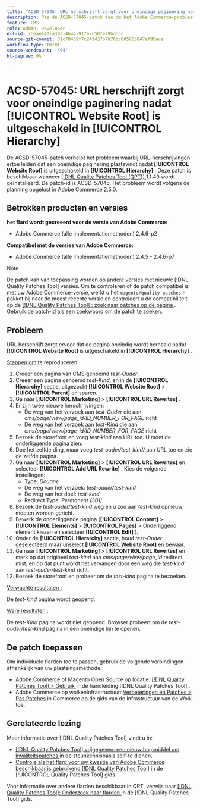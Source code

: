 ```yaml
---
title: 'ACSD-57045: URL herschrijft zorgt voor oneindige paginering nadat [!UICONTROL Website Root] is uitgeschakeld in [!UICONTROL Hierarchy]'
description: Pas de ACSD-57045-patch toe om het Adobe Commerce-probleem op te lossen, waarbij URL-herschrijvingen ertoe leiden dat een oneindige paginarand wordt herhaald nadat [!UICONTROL Website Root] is uitgeschakeld in [!UICONTROL Hierarchy] .
feature: CMS
role: Admin, Developer
exl-id: 7beaee40-a392-4644-917e-c507e79bddcc
source-git-commit: 81c78439f7c243437b7b76dc80560c847af95ace
workflow-type: tm+mt
source-wordcount: '494'
ht-degree: 0%

---
```


# ACSD-57045: URL herschrijft zorgt voor oneindige paginering nadat [!UICONTROL Website Root] is uitgeschakeld in [!UICONTROL Hierarchy]

De ACSD-57045-patch verhelpt het probleem waarbij URL-herschrijvingen ertoe leiden dat een oneindige paginering plaatsvindt nadat **[!UICONTROL Website Root]** is uitgeschakeld in **[!UICONTROL Hierarchy]** . Deze patch is beschikbaar wanneer [[!DNL Quality Patches Tool (QPT)] ](https://experienceleague.adobe.com/en/docs/commerce-knowledge-base/kb/announcements/commerce-announcements/magento-quality-patches-released-new-tool-to-self-serve-quality-patches) 1.1.49 wordt geïnstalleerd. De patch-id is ACSD-57045. Het probleem wordt volgens de planning opgelost in Adobe Commerce 2.5.0.

## Betrokken producten en versies

**het flard wordt gecreeerd voor de versie van Adobe Commerce:**

* Adobe Commerce (alle implementatiemethoden) 2.4.6-p2

**Compatibel met de versies van Adobe Commerce:**

* Adobe Commerce (alle implementatiemethoden) 2.4.5 - 2.4.6-p7

>[!NOTE]
>
>De patch kan van toepassing worden op andere versies met nieuwe [!DNL Quality Patches Tool] versies. Om te controleren of de patch compatibel is met uw Adobe Commerce-versie, werkt u het `magento/quality-patches` -pakket bij naar de meest recente versie en controleert u de compatibiliteit op de [[!DNL Quality Patches Tool] : zoek naar patches op de pagina ](https://experienceleague.adobe.com/tools/commerce-quality-patches/index.html) . Gebruik de patch-id als een zoekwoord om de patch te zoeken.

## Probleem

URL herschrijft zorgt ervoor dat de pagina oneindig wordt herhaald nadat **[!UICONTROL Website Root]** is uitgeschakeld in **[!UICONTROL Hierarchy]** .

<u> Stappen om </u> te reproduceren:

1. Creeer een pagina van CMS genoemd *test-Ouder*.
1. Creeer een pagina genoemd *test-Kind*, en in de **[!UICONTROL Hierarchy]** sectie, uitgezocht **[!UICONTROL Website Root]** > **[!UICONTROL Parent]** en sparen.
1. Ga naar **[!UICONTROL Marketing]** > **[!UICONTROL URL Rewrites]** .
1. Er zijn twee nieuwe herschrijvingen:
   * De weg van het verzoek aan *test-Ouder* die aan *cms/page/view/page_id/ID_NUMBER_FOR_PAGE* richt
   * De weg van het verzoek aan *test-Kind* die aan *cms/page/view/page_id/ID_NUMBER_FOR_PAGE* richt
1. Bezoek de storefront en voeg *test-kind* aan URL toe. U moet de onderliggende pagina zien.
1. Doe het zelfde ding, maar voeg *test-ouder/test-kind/* aan URL toe en zie de zelfde pagina.
1. Ga naar **[!UICONTROL Marketing]** > **[!UICONTROL URL Rewrites]** en selecteer **[!UICONTROL Add URL Rewrite]** . Kies de volgende instellingen:
   * Type: *Douane*
   * De weg van het verzoek: *test-ouder/test-kind*
   * De weg van het doel: *test-kind*
   * Redirect Type: *Permanent (301)*
1. Bezoek de *test-ouder/test-kind* weg en u zou aan *test-kind* opnieuw moeten worden gericht.
1. Bewerk de onderliggende pagina (**[!UICONTROL Content]** > **[!UICONTROL Elements]** > **[!UICONTROL Pages]** > Onderliggend element kiezen en selecteer **[!UICONTROL Edit]** ).
1. Onder de **[!UICONTROL Hierarchy]** sectie, houd *test-Ouder* geselecteerd maar unselect **[!UICONTROL Website Root]** en bewaar.
1. Ga naar **[!UICONTROL Marketing]** > **[!UICONTROL URL Rewrites]** en merk op dat origineel *test-kind* aan *cms/page/view/page_id* redirect mist, en op dat punt wordt het vervangen door een weg die *test-kind* aan *test-ouder/test-kind* richt.
1. Bezoek de storefront en probeer om de *test-kind* pagina te bezoeken.

<u> Verwachte resultaten </u>:

De *test-kind* pagina wordt geopend.

<u> Ware resultaten </u>:

De *test-Kind* pagina wordt niet geopend. Browser probeert om de *test-ouder/test-kind* pagina in een oneindige lijn te openen.

## De patch toepassen

Om individuele flarden toe te passen, gebruik de volgende verbindingen afhankelijk van uw plaatsingsmethode:

* Adobe Commerce of Magento Open Source op locatie: [[!DNL Quality Patches Tool]  > Gebruik ](/help/tools/quality-patches-tool/usage.md) in de handleiding [!DNL Quality Patches Tool] .
* Adobe Commerce op wolkeninfrastructuur: [ Verbeteringen en Patches > Pas Patches ](https://experienceleague.adobe.com/docs/commerce-cloud-service/user-guide/develop/upgrade/apply-patches.html) in Commerce op de gids van de Infrastructuur van de Wolk toe.

## Gerelateerde lezing

Meer informatie over [!DNL Quality Patches Tool] vindt u in:

* [[!DNL Quality Patches Tool]  vrijgegeven: een nieuw hulpmiddel om kwaliteitspatches ](https://experienceleague.adobe.com/en/docs/commerce-knowledge-base/kb/announcements/commerce-announcements/magento-quality-patches-released-new-tool-to-self-serve-quality-patches) in de steunkennisbasis zelf-te dienen.
* [ Controle als het flard voor uw kwestie van Adobe Commerce beschikbaar is gebruikend  [!DNL Quality Patches Tool]](/help/tools/quality-patches-tool/patches-available-in-qpt/check-patch-for-magento-issue-with-magento-quality-patches.md) in de [!UICONTROL Quality Patches Tool] gids.


Voor informatie over andere flarden beschikbaar in QPT, verwijs naar [[!DNL Quality Patches Tool]: Onderzoek naar flarden ](https://experienceleague.adobe.com/tools/commerce-quality-patches/index.html) in de [!DNL Quality Patches Tool] gids.
